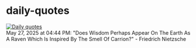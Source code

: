 # daily-quotes
[![Daily quotes](https://github.com/ceepu8/daily-quotes/actions/workflows/daily-quote.yml/badge.svg)](https://github.com/ceepu8/daily-quotes/actions/workflows/daily-quote.yml)<br/>
May 27, 2025 at 04:44 PM: "Does Wisdom Perhaps Appear On The Earth As A Raven Which Is Inspired By The Smell Of Carrion?" - Friedrich Nietzsche
